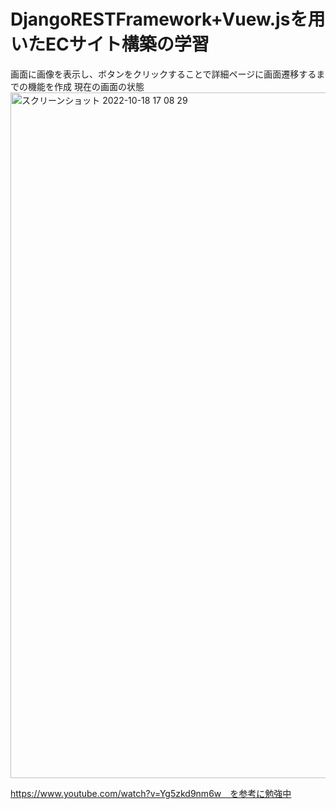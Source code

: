 # DjangoRESTFramework+Vuew.jsを用いたECサイト構築の学習
画面に画像を表示し、ボタンをクリックすることで詳細ページに画面遷移するまでの機能を作成
現在の画面の状態
<img width="1097" alt="スクリーンショット 2022-10-18 17 08 29" src="https://user-images.githubusercontent.com/70735561/196373490-b60cb706-83ee-4243-ae0a-77340853096d.png">

https://www.youtube.com/watch?v=Yg5zkd9nm6w　を参考に勉強中
